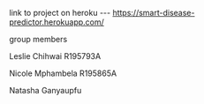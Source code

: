 link to project on heroku ---  https://smart-disease-predictor.herokuapp.com/

 
group members

Leslie Chihwai R195793A

Nicole Mphambela R195865A 

Natasha Ganyaupfu
